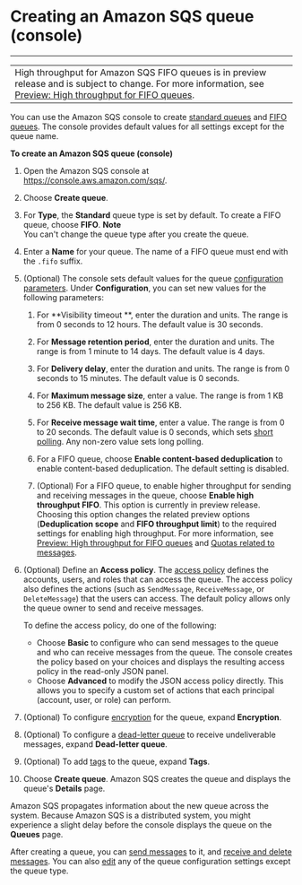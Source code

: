 # Creating an Amazon SQS queue \(console\)<a name="sqs-configure-create-queue"></a>


****  

|  | 
| --- |
| High throughput for Amazon SQS FIFO queues is in preview release and is subject to change\. For more information, see [Preview: High throughput for FIFO queues](high-throughput-fifo.md)\. | 

You can use the Amazon SQS console to create [standard queues](standard-queues.md) and [FIFO queues](FIFO-queues.md)\. The console provides default values for all settings except for the queue name\.

**To create an Amazon SQS queue \(console\)**

1. Open the Amazon SQS console at [https://console\.aws\.amazon\.com/sqs/](https://console.aws.amazon.com/sqs/)\.

1. Choose **Create queue**\.

1. For **Type**, the **Standard** queue type is set by default\. To create a FIFO queue, choose **FIFO**\.
**Note**  
You can't change the queue type after you create the queue\.

1.  Enter a **Name** for your queue\. The name of a FIFO queue must end with the `.fifo` suffix\.

1. \(Optional\) The console sets default values for the queue [configuration parameters](sqs-configure-queue-parameters.md)\. Under **Configuration**, you can set new values for the following parameters:

   1. For **Visibility timeout **, enter the duration and units\. The range is from 0 seconds to 12 hours\. The default value is 30 seconds\.

   1. For **Message retention period**, enter the duration and units\. The range is from 1 minute to 14 days\. The default value is 4 days\.

   1. For **Delivery delay**, enter the duration and units\. The range is from 0 seconds to 15 minutes\. The default value is 0 seconds\.

   1. For **Maximum message size**, enter a value\. The range is from 1 KB to 256 KB\. The default value is 256 KB\. 

   1. For **Receive message wait time**, enter a value\. The range is from 0 to 20 seconds\. The default value is 0 seconds, which sets [short polling](sqs-short-and-long-polling.md)\. Any non\-zero value sets long polling\.

   1. For a FIFO queue, choose **Enable content\-based deduplication** to enable content\-based deduplication\. The default setting is disabled\. 

   1. \(Optional\) For a FIFO queue, to enable higher throughput for sending and receiving messages in the queue, choose **Enable high throughput FIFO**\. This option is currently in preview release\. Choosing this option changes the related preview options \(**Deduplication scope** and **FIFO throughput limit**\) to the required settings for enabling high throughput\. For more information, see [Preview: High throughput for FIFO queues](high-throughput-fifo.md) and [Quotas related to messages](quotas-messages.md)\.

1. \(Optional\) Define an **Access policy**\. The [access policy](sqs-creating-custom-policies-access-policy-examples.md) defines the accounts, users, and roles that can access the queue\. The access policy also defines the actions \(such as `SendMessage`, `ReceiveMessage`, or `DeleteMessage`\) that the users can access\. The default policy allows only the queue owner to send and receive messages\.

   To define the access policy, do one of the following:
   + Choose **Basic** to configure who can send messages to the queue and who can receive messages from the queue\. The console creates the policy based on your choices and displays the resulting access policy in the read\-only JSON panel\.
   + Choose **Advanced** to modify the JSON access policy directly\. This allows you to specify a custom set of actions that each principal \(account, user, or role\) can perform\.

1. \(Optional\) To configure [encryption](sqs-configure-sse-existing-queue.md) for the queue, expand **Encryption**\.

1. \(Optional\) To configure a [dead\-letter queue](sqs-configure-dead-letter-queue.md) to receive undeliverable messages, expand **Dead\-letter queue**\.

1. \(Optional\) To add [tags](sqs-configure-tag-queue.md) to the queue, expand **Tags**\.

1. Choose **Create queue**\. Amazon SQS creates the queue and displays the queue's **Details** page\.

Amazon SQS propagates information about the new queue across the system\. Because Amazon SQS is a distributed system, you might experience a slight delay before the console displays the queue on the **Queues** page\.

After creating a queue, you can [send messages](sqs-using-send-messages.md) to it, and [receive and delete messages](sqs-using-receive-delete-message.md)\. You can also [edit](sqs-configure-edit-queue.md) any of the queue configuration settings except the queue type\.